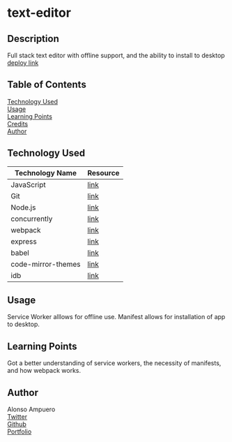# text-editor

## Description
Full stack text editor with offline support, and the ability to install to desktop <br>
[deploy link](https://super-duper-text-editor.onrender.com/)

## Table of Contents
[Technology Used](#technology-used)<br>
[Usage](#usage)<br>
[Learning Points](#learning-points)<br>
[Credits](#credits)<br>
[Author](#author)<br>

## Technology Used
|Technology Name|Resource|
|-----------|------------|
|JavaScript|[link](https://www.w3schools.com/js/js_intro.asp)|
|Git|[link](https://www.w3schools.com/git/git_intro.asp?remote=github)|
|Node.js|[link](https://nodejs.org/en/docs)|
|concurrently|[link](https://www.npmjs.com/package/concurrently)|
|webpack|[link](https://webpack.js.org/concepts/)|
|express|[link](https://expressjs.com/en/starter/installing.html)|
|babel|[link](https://www.npmjs.com/package/@babel/core)|
|code-mirror-themes|[link](https://www.npmjs.com/package/code-mirror-themes)|
|idb|[link](https://www.npmjs.com/package/idb)|

## Usage
Service Worker alllows for offline use. Manifest allows for installation of app to desktop. 

## Learning Points
Got a better understanding of service workers, the necessity of manifests, and how webpack works.

## Author
Alonso Ampuero <br>
[Twitter](https://www.twitter.com/fenri.ragni) <br>
[Github](https://www.github.com/fenri.ragni) <br>
[Portfolio](https://fenriragni.github.io/pro-portfolio/)